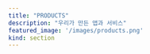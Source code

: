 ```yaml
---
title: "PRODUCTS"
description: "우리가 만든 앱과 서비스"
featured_image: '/images/products.png'
kind: section
---
```

